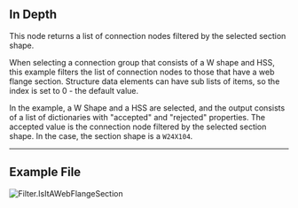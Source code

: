 ## In Depth
This node returns a list of connection nodes filtered by the selected section shape.

When selecting a connection group that consists of a W shape and HSS, this example filters the list of connection nodes to those that have a web flange section. Structure data elements can have sub lists of items, so the index is set to 0 - the default value.

In the example, a W Shape and a HSS are selected, and the output consists of a list of dictionaries with "accepted" and "rejected" properties.  The accepted value is the connection node filtered by the selected section shape.  In the case, the section shape is a `W24X104`.
___
## Example File

![Filter.IsItAWebFlangeSection](./AdvanceSteel.ConnectionAutomation.Nodes.Filter.IsItAWebFlangeSection_img.jpg)